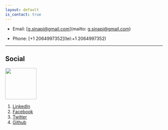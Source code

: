 ```yaml
---
layout: default
is_contact: true
---
```


* Email: [g.sinapi@gmail.com](mailto: g.sinapi@gmail.com)

* Phone: [+1 2064997352](tel:+1 2064997352)

---


## Social

<img class="profile-picture" width='100' src="http://odintext.com/wp-content/uploads/2017/01/Machine-Learning-Artificial-Intelligence-text-analytics-softwaere.png">

1. [LinkedIn](https://www.linkedin.com/in/giovanni-sinapi-492562a1/)
2. [Facebook](https://www.facebook.com/gsinapi)
3. [Twitter](https://twitter.com/giovannisinapi?lang=en)
4. [Github](https://github.com/giovannisinapi)
